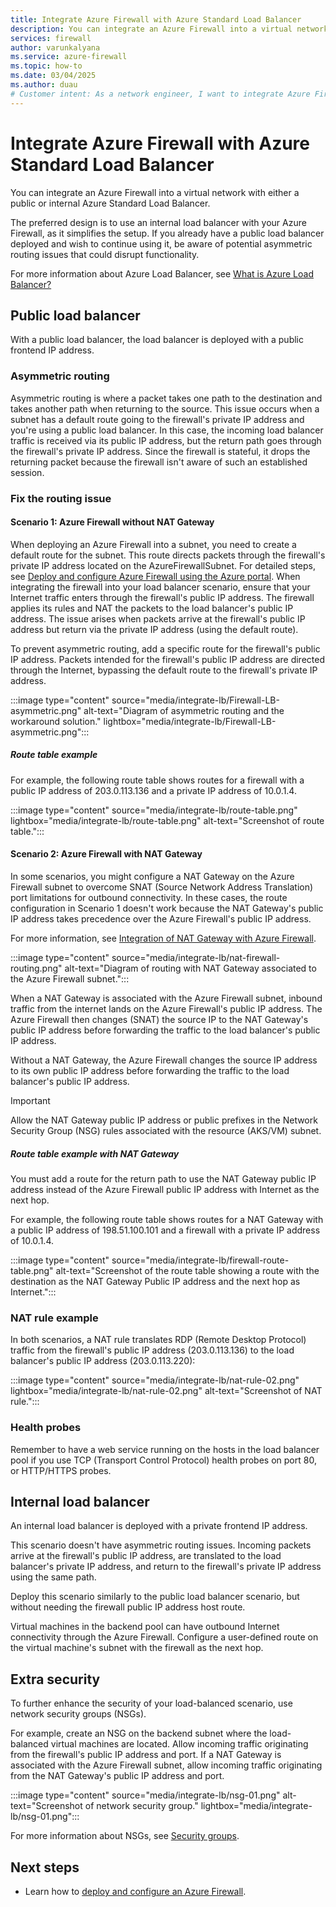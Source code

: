 ```yaml
---
title: Integrate Azure Firewall with Azure Standard Load Balancer
description: You can integrate an Azure Firewall into a virtual network with an Azure Standard Load Balancer (either public or internal).
services: firewall
author: varunkalyana
ms.service: azure-firewall
ms.topic: how-to
ms.date: 03/04/2025
ms.author: duau
# Customer intent: As a network engineer, I want to integrate Azure Firewall with an Azure Standard Load Balancer, so that I can optimize traffic routing and enhance security in my virtual network setup.
---
```


# Integrate Azure Firewall with Azure Standard Load Balancer

You can integrate an Azure Firewall into a virtual network with either a public or internal Azure Standard Load Balancer.

The preferred design is to use an internal load balancer with your Azure Firewall, as it simplifies the setup. If you already have a public load balancer deployed and wish to continue using it, be aware of potential asymmetric routing issues that could disrupt functionality.

For more information about Azure Load Balancer, see [What is Azure Load Balancer?](../load-balancer/load-balancer-overview.md)

## Public load balancer

With a public load balancer, the load balancer is deployed with a public frontend IP address.

### Asymmetric routing

Asymmetric routing is where a packet takes one path to the destination and takes another path when returning to the source. This issue occurs when a subnet has a default route going to the firewall's private IP address and you're using a public load balancer. In this case, the incoming load balancer traffic is received via its public IP address, but the return path goes through the firewall's private IP address. Since the firewall is stateful, it drops the returning packet because the firewall isn't aware of such an established session.

### Fix the routing issue

#### Scenario 1: Azure Firewall without NAT Gateway
When deploying an Azure Firewall into a subnet, you need to create a default route for the subnet. This route directs packets through the firewall's private IP address located on the AzureFirewallSubnet. For detailed steps, see [Deploy and configure Azure Firewall using the Azure portal](tutorial-firewall-deploy-portal.md#create-a-default-route).
When integrating the firewall into your load balancer scenario, ensure that your Internet traffic enters through the firewall's public IP address. The firewall applies its rules and NAT the packets to the load balancer's public IP address. The issue arises when packets arrive at the firewall's public IP address but return via the private IP address (using the default route).

To prevent asymmetric routing, add a specific route for the firewall's public IP address. Packets intended for the firewall's public IP address are directed through the Internet, bypassing the default route to the firewall's private IP address.

:::image type="content" source="media/integrate-lb/Firewall-LB-asymmetric.png" alt-text="Diagram of asymmetric routing and the workaround solution." lightbox="media/integrate-lb/Firewall-LB-asymmetric.png":::

##### Route table example

For example, the following route table shows routes for a firewall with a public IP address of 203.0.113.136 and a private IP address of 10.0.1.4.

:::image type="content" source="media/integrate-lb/route-table.png" lightbox="media/integrate-lb/route-table.png" alt-text="Screenshot of route table.":::

#### Scenario 2: Azure Firewall with NAT Gateway

In some scenarios, you might configure a NAT Gateway on the Azure Firewall subnet to overcome SNAT (Source Network Address Translation) port limitations for outbound connectivity. In these cases, the route configuration in Scenario 1 doesn't work because the NAT Gateway's public IP address takes precedence over the Azure Firewall's public IP address.

For more information, see [Integration of NAT Gateway with Azure Firewall](../nat-gateway/tutorial-hub-spoke-nat-firewall.md).

:::image type="content" source="media/integrate-lb/nat-firewall-routing.png" alt-text="Diagram of routing with NAT Gateway associated to the Azure Firewall subnet.":::

When a NAT Gateway is associated with the Azure Firewall subnet, inbound traffic from the internet lands on the Azure Firewall's public IP address. The Azure Firewall then changes (SNAT) the source IP to the NAT Gateway's public IP address before forwarding the traffic to the load balancer's public IP address.

Without a NAT Gateway, the Azure Firewall changes the source IP address to its own public IP address before forwarding the traffic to the load balancer's public IP address.

> [!IMPORTANT]
> Allow the NAT Gateway public IP address or public prefixes in the Network Security Group (NSG) rules associated with the resource (AKS/VM) subnet.

##### Route table example with NAT Gateway

You must add a route for the return path to use the NAT Gateway public IP address instead of the Azure Firewall public IP address with Internet as the next hop.

For example, the following route table shows routes for a NAT Gateway with a public IP address of 198.51.100.101 and a firewall with a private IP address of 10.0.1.4.

:::image type="content" source="media/integrate-lb/firewall-route-table.png" alt-text="Screenshot of the route table showing a route with the destination as the NAT Gateway Public IP address and the next hop as Internet.":::

### NAT rule example

In both scenarios, a NAT rule translates RDP (Remote Desktop Protocol) traffic from the firewall's public IP address (203.0.113.136) to the load balancer's public IP address (203.0.113.220):

:::image type="content" source="media/integrate-lb/nat-rule-02.png" lightbox="media/integrate-lb/nat-rule-02.png" alt-text="Screenshot of NAT rule.":::

### Health probes

Remember to have a web service running on the hosts in the load balancer pool if you use TCP (Transport Control Protocol) health probes on port 80, or HTTP/HTTPS probes.

## Internal load balancer

An internal load balancer is deployed with a private frontend IP address.

This scenario doesn't have asymmetric routing issues. Incoming packets arrive at the firewall's public IP address, are translated to the load balancer's private IP address, and return to the firewall's private IP address using the same path.

Deploy this scenario similarly to the public load balancer scenario, but without needing the firewall public IP address host route.

Virtual machines in the backend pool can have outbound Internet connectivity through the Azure Firewall. Configure a user-defined route on the virtual machine's subnet with the firewall as the next hop.

## Extra security

To further enhance the security of your load-balanced scenario, use network security groups (NSGs).

For example, create an NSG on the backend subnet where the load-balanced virtual machines are located. Allow incoming traffic originating from the firewall's public IP address and port. If a NAT Gateway is associated with the Azure Firewall subnet, allow incoming traffic originating from the NAT Gateway's public IP address and port.

:::image type="content" source="media/integrate-lb/nsg-01.png" alt-text="Screenshot of network security group." lightbox="media/integrate-lb/nsg-01.png":::

For more information about NSGs, see [Security groups](../virtual-network/network-security-groups-overview.md).

## Next steps

- Learn how to [deploy and configure an Azure Firewall](tutorial-firewall-deploy-portal.md).
